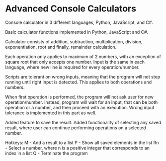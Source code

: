 # Advanced Console Calculators
Console calculator in 3 different languages, Python, JavaScript, and C#. 

Basic calculator functions implemented in Python, JavaScript and C#. 

Calculator consists of addition, subtraction, multiplication, division, exponentiation, root and finally, remainder calculation.

Each operation only applies to maximum of 2 numbers, with an exception of square root that only accepts one number. Input is the same in each language, where new line is required for every operation/number. 

Scripts are tolerant on wrong inputs, meaning that the program will not stop running until right input is detected. This applies to both operations and numbers. 

When first operation is performed, the program will not ask user for new operation/number. Instead, program will wait for an input, that can be both operation or a number, and then proceed with an execution. Wrong input tolerance is implemented in this part as well.

Added feature to save the result. Added functionality of selecting any saved result, where user can continue performing operations on a selected number.

Hotkeys:
M - Add a result to a list
P - Show all saved elements in the list
Rn - Select a number, where n is a positive integer that corresponds to an index in a list
Q - Terminate the program
